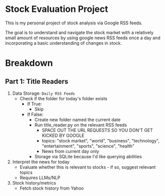 # Stock Evaluation Project
This is my personal project of stock analysis via Google RSS feeds.

The goal is to understand and navigate the stock market with a relatively small amount of resources by using google news RSS feeds once a day and incorporating a basic understanding of changes in stock. 

# Breakdown
## Part 1: Title Readers
1) Data Storage: `Daily RSS Feeds`
    - Check if the folder for today's folder exists
        - If True:
            - Skip 
        - If False:
            - Create new folder named the current date 
            - Run title_reader.py on the relevant RSS feeds
                - SPACE OUT THE URL REQUESTS SO YOU DON'T GET KICKED BY GOOGLE
                - topics: "stock market", "world", "business", "technology", "entertainment", "sports", "science", "health"
                - News from current day only
            - Storage via SQLite because I'd like querying abilities 
2) Interpret the news for today
    - Evaluate whether this is relevant to stocks - if so, suggest relevant topics
    - Requires LLMs/NLP
3) Stock history/metrics
    - Fetch stock history from Yahoo